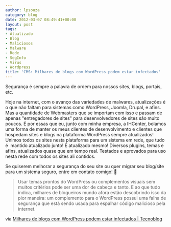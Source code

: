 ```yaml
---
author: lpsouza
category: blog
date: 2012-03-07 08:49:41+00:00
layout: post
tags:
- Atualizado
- Blog
- Maliciosos
- Malware
- Rede
- SegInfo
- Virus
- Wordpress
title: 'CMS: Milhares de blogs com WordPress podem estar infectados'
---
```


Segurança é sempre a palavra de ordem para nossos sites, blogs, portais, etc.

Hoje na internet, com o avanço das variedades de malwares, atualizações é o que não faltam para sistemas como WordPress, Joomla, Drupal, e afins. Mas a quantidade de Webmasters que se importam com isso e passam de apenas "entregadores de sites" para desenvolvedores de sites são muito poucos. É por essas que eu, junto com minha empresa, a IHCenter, bolamos uma forma de manter os meus clientes de desenvolvimento e clientes que hospedam sites e blogs na plataforma WordPress sempre atualizados! Unimos todos os sites nesta plataforma para um sistema em rede, que tudo é  mantido atualizado junto! E atualizado mesmo! Diversos plugins, temas e afins, atualizados quase que em tempo real. Testados e aprovados para uso nesta rede com todos os sites ali contidos.

Se quiserem melhorar a segurança do seu site ou quer migrar seu blog/site para um sistema seguro, entre em contato comigo! 🙂

> Usar temas prontos do WordPress ou complementos visuais sem muitos critérios pode ser uma dor de cabeça e tanto. E ao que tudo indica, milhares de blogueiros mundo afora estão descobrindo isso da pior maneira: um complemento para o WordPress possui uma falha de segurança que está sendo usada para espalhar código malicioso pela internet.

via [Milhares de blogs com WordPress podem estar infectados | Tecnoblog](http://tecnoblog.net/81405/wordpress-blog-infectado-timthumb/)